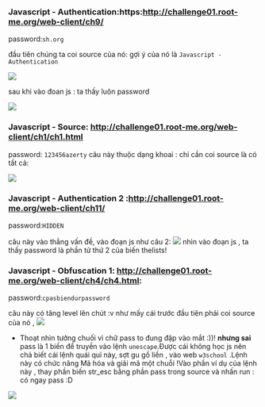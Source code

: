 ### Javascript - Authentication:https:http://challenge01.root-me.org/web-client/ch9/
password:`sh.org`

đầu tiên chúng ta coi source của nó: gợi ý của nó là `Javascript - Authentication` 

<img src="http://image.prntscr.com/image/4ee663b4801d4572a4419bd89e1deb92.png">

sau khi vào đoan js : ta thấy luôn password

<img src="http://image.prntscr.com/image/1689c5870fec47948f3e067b7a302f20.png">

### Javascript - Source: http://challenge01.root-me.org/web-client/ch1/ch1.html

password: `123456azerty`
câu này thuộc dạng khoai : chỉ cần coi source là có tất cả: 

<img src="http://image.prntscr.com/image/b7ad883e944644a2a961ec2de73d8083.png">

### Javascript - Authentication 2 :http://challenge01.root-me.org/web-client/ch11/
password:`HIDDEN`

câu này vào thẳng vấn đề, vào đoạn js như câu 2:
<img src="http://image.prntscr.com/image/395c50ed82aa4afd88cf7c525daada4e.png">
nhìn vào đoạn js , ta thấy password là phần tử thứ 2 của biến thelists!

###  Javascript - Obfuscation 1: http://challenge01.root-me.org/web-client/ch4/ch4.html:

password:`cpasbiendurpassword`

câu này có tăng level lên chút :v như mấy cái trước đầu tiên phải coi source của nó , 
<img src="http://image.prntscr.com/image/da801b784ee445b6a5e32f11334bf0c0.png">

- Thoạt nhìn tưởng chuối vì chữ pass to đung đập vào mắt :))! **nhưng sai** pass là 1 biến để truyền vào lệnh `unescape`.Được cái không học js nên chả biết cái lệnh quái quỉ này, sợt gu gồ liền , vào web `w3school` .Lệnh này có chức năng Mã hóa và giải mã một chuỗi !Vào phần ví dụ của lệnh này , thay phần biến str_esc bằng phần pass trong source và nhấn run : có ngay pass :D

<img src="http://image.prntscr.com/image/551b1f0aab004a2f8c562cc4a5623635.png"> 


